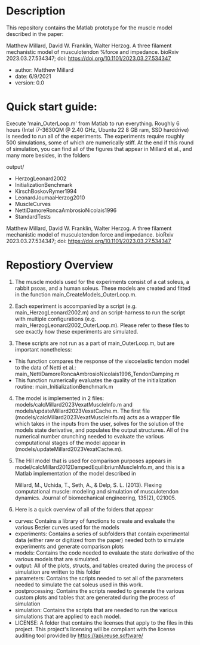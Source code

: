 # Description

This repository contains the Matlab prototype for the muscle model described in the paper:

Matthew Millard, David W. Franklin, Walter Herzog. A three filament mechanistic model of musculotendon %force and impedance. bioRxiv 2023.03.27.534347; doi: https://doi.org/10.1101/2023.03.27.534347 

- author: Matthew Millard
- date: 6/9/2021
- version: 0.0

# Quick start guide:

Execute 'main_OuterLoop.m' from Matlab to run everything. Roughly 6 hours (Intel i7-3630QM @ 2.40 GHz, Ubuntu 22 8 GB ram, SSD harddrive) is needed to run all of the experiments. The experiments require roughly 500 simulations, some of which are numerically stiff. At the end if this round of simulation, you can find all of the figures that appear in Millard et al., and many more besides, in the folders

output/
- HerzogLeonard2002
- InitializationBenchmark
- KirschBoskovRymer1994
- LeonardJoumaaHerzog2010
- MuscleCurves
- NettiDamoreRoncaAmbrosioNicolais1996
- StandardTests


Matthew Millard, David W. Franklin, Walter Herzog. 
A three filament mechanistic model of musculotendon force and impedance. 
bioRxiv 2023.03.27.534347; doi: https://doi.org/10.1101/2023.03.27.534347 

# Repostiory Overview

1. The muscle models used for the experiments consist of a cat soleus, a rabbit psoas, and a human soleus. These models are created and fitted in the function main_CreateModels_OuterLoop.m.

2. Each experiment is accompanied by a script (e.g. main_HerzogLeonard2002.m) and an script-harness to run the script with multiple configurations (e.g. main_HerzogLeonard2002_OuterLoop.m). Please refer to these files to see exactly how these experiments are simulated.

3. These scripts are not run as a part of main_OuterLoop.m, but are important nonetheless:
  - This function compares the response of the viscoelastic tendon model to the data of Netti et al.: main_NettiDamoreRoncaAmbrosioNicolais1996_TendonDamping.m
  - This function numerically evaluates the quality of the initialization routine: main_InitializationBenchmark.m

4. The model is implemented in 2 files: models/calcMillard2023VexatMuscleInfo.m and models/updateMillard2023VexatCache.m. The first file (models/calcMillard2023VexatMuscleInfo.m) acts as a wrapper file which takes in the inputs from the user, solves for the solution of the models state derivative, and populates the output structures. All of the numerical number crunching needed to evaluate the various computational stages of the model appear in  (models/updateMillard2023VexatCache.m).

5. The Hill model that is used for comparison purposes appears in model/calcMillard2012DampedEquilibriumMuscleInfo.m, and this is a Matlab implementation of the model described in 

    Millard, M., Uchida, T., Seth, A., & Delp, S. L. (2013). 
    Flexing computational muscle: modeling and simulation of 
    musculotendon dynamics. Journal of biomechanical engineering, 
    135(2), 021005.

6. Here is a quick overview of all of the folders that appear
  - curves: Contains a library of functions to create and evaluate the various Bezier curves used for the models
  - experiments: Contains a series of subfolders that contain experimental data (either raw or digitized from the paper) needed both to simulate experiments and generate comparison plots
  - models: Contains the code needed to evaluate the state derivative of the various models that are simulated.
  - output:	All of the plots, structs, and tables created during the process of simulation are written to this folder	
  - parameters: Contains the scripts needed to set all of the parameters needed to simulate the cat soleus used in this work.	
  - postprocessing:	Contains the scripts needed to generate the various custom plots and tables that are generated during the process of simulation
  - simulation: Contains the scripts that are needed to run the various simulations that are applied to each model.
  - LICENSE: A folder that contains the licenses that apply to the files in this project. This project's licensing will be compliant with the license auditing tool provided by https://api.reuse.software/

